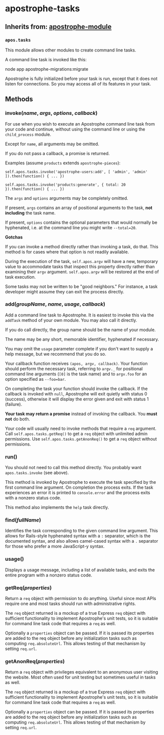 # apostrophe-tasks
## Inherits from: [apostrophe-module](./apostrophe-module/README.md)
### `apos.tasks`
This module allows other modules to create command line tasks.

A command line task is invoked like this:

node app apostrophe-migrations:migrate

Apostrophe is fully initialized before your task is run, except that it does
not listen for connections. So you may access all of its features in your task.

## Methods
### invoke(*name*, *args*, *options*, *callback*)
For use when you wish to execute an Apostrophe command line task from your code and continue,
without using the command line or using the `child_process` module.

Except for `name`, all arguments may be omitted.

If you do not pass a callback, a promise is returned.

Examples (assume `products` extends `apostrophe-pieces`):

`self.apos.tasks.invoke('apostrophe-users:add', [ 'admin', 'admin' ]).then(function() { ... })`

`self.apos.tasks.invoke('products:generate', { total: 20 }).then(function() { ... })`

The `args` and `options` arguments may be completely omitted.

If present, `args` contains an array of positional arguments to
the task, **not including** the task name.

If present, `options` contains the optional parameters that would normally
be hyphenated, i.e. at the command line you might write `--total=20`.

**Gotchas**

If you can invoke a method directly rather than invoking a task, do that. This
method is for cases where that option is not readily available.

During the execution of the task, `self.apos.argv` will have a new,
temporary value to accommodate tasks that inspect this property directly
rather than examining their `argv` argument. `self.apos.argv` will be
restored at the end of task execution.

Some tasks may not be written to be "good neighbors." For instance, a
task developer might assume they can exit the process directly.
### add(*groupName*, *name*, *usage*, *callback*)
Add a command line task to Apostrophe. It is easiest to invoke this
via the `addTask` method of your own module. You may also call it
directly.

If you do call directly, the group name should be the name of your module.

The name may be any short, memorable identifier, hyphenated if necessary.

You may omit the `usage` parameter complete if you don't want to supply
a help message, but we recommend that you do so.

Your callback function receives `(apos, argv, callback)`. Your
function should perform the necessary task, referring to
`argv._` for positional command line arguments (`[0]` is the task name)
and to `argv.foo` for an option specified as `--foo=bar`.

On completing the task your function should invoke the callback.
If the callback is invoked with `null`, Apostrophe will exit quietly
with status 0 (success), otherwise it will display the error given
and exit with status 1 (failure).

**Your task may return a promise** instead of invoking the callback.
You **must not** do both.

Your code will usually need to invoke methods that require a `req` argument.
Call `self.apos.tasks.getReq()` to get a `req` object with
unlimited admin permissions. Use `self.apos.tasks.getAnonReq()` to get
a `req` object without permissions.
### run()
You should not need to call this method directly. You probably
want `apos.tasks.invoke` (see above).

This method is invoked by Apostrophe to execute the task specified
by the first command line argument. On completion the process exits.
If the task experiences an error it is printed to `console.error`
and the process exits with a nonzero status code.

This method also implements the `help` task directly.
### find(*fullName*)
Identifies the task corresponding to the given command line argument.
This allows for Rails-style hyphenated syntax with a `:` separator,
which is the documented syntax, and also allows camel-cased syntax with a `.`
separator for those who prefer a more JavaScript-y syntax.
### usage()
Displays a usage message, including a list of available tasks,
and exits the entire program with a nonzero status code.
### getReq(*properties*)
Return a `req` object with permission to do anything.
Useful since most APIs require one and most tasks
should run with administrative rights.

The `req` object returned is a mockup of a true Express `req` object
with sufficient functionality to implement Apostrophe's
unit tests, so it is suitable for command line
task code that requires a `req` as well.

Optionally a `properties` object can be passed. If it is
passed its properties are added to the req object before
any initialization tasks such as computing `req.absoluteUrl`.
This allows testing of that mechanism by setting `req.url`.
### getAnonReq(*properties*)
Return a `req` object with privileges equivalent
to an anonymous user visiting the website. Most
often used for unit testing but sometimes useful
in tasks as well.

The `req` object returned is a mockup of a true Express `req` object
with sufficient functionality to implement Apostrophe's
unit tests, so it is suitable for command line
task code that requires a `req` as well.

Optionally a `properties` object can be passed. If it is
passed its properties are added to the req object before
any initialization tasks such as computing `req.absoluteUrl`.
This allows testing of that mechanism by setting `req.url`.
